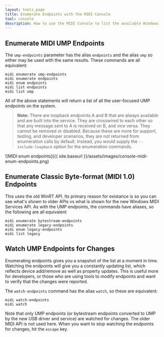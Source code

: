 ```yaml
---
layout: tools_page
title: Enumerate Endpoints with the MIDI Console
tool: console
description: How to use the MIDI Console to list the available Windows MIDI Services endpoints
---
```


## Enumerate MIDI UMP Endpoints

The `ump-endpoints` parameter has the alias `endpoints` and the alias `ump` so either may be used with the same results. These commands are all equivalent:

```
midi enumerate ump-endpoints
midi enumerate endpoints
midi enum endpoints
midi list endpoints
midi list ump
```

All of the above statements will return a list of all the user-focused UMP endpoints on the system.

> **Note:** There are loopback endpoints A and B that are always available and are built into the service. They are crosswired to each other so that any message sent to A is received on B, and vice versa. They cannot be removed or disabled. Because these are more for support, testing, and developer scenarios, they are not returned from enumeration calls by default. Instead, you would supply the `--include-loopback` option for the enumeration commands.

![MIDI enum endpoints]({{ site.baseurl }}/assets/images/console-midi-enum-endpoints.png)

## Enumerate Classic Byte-format (MIDI 1.0) Endpoints

This uses the old WinRT API. Its primary reason for existance is so you can see what's shown to older APIs vs what is shown for the new Windows MIDI Services API. As with the UMP endpoints, the commands have aliases, so the following are all equivalent

```
midi enumerate bytestream-endpoints
midi enumerate legacy-endpoints
midi enum legacy-endpoints
midi list legacy
```

## Watch UMP Endpoints for Changes

Enumerating endpoints gives you a snapshot of the list at a moment in time. Watching the endpoints will give you a constantly updating list, which reflects device add/remove as well as property updates. This is useful more for developers, or those who are using tools to modify endpoints and want to verify that the changes were reported.

The `watch-endpoints` command has the alias `watch`, so these are equivalent:

```
midi watch-endpoints
midi watch
```

Note that only UMP endpoints (or bytestream endpoints converted to UMP by the new USB driver and service) are watched for changes. The older MIDI API is not used here. When you want to stop watching the endpoints for changes, hit the `escape` key.

